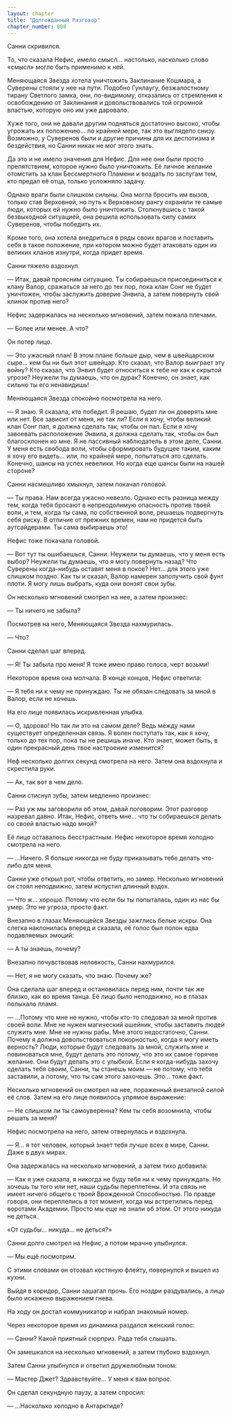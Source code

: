 ```yaml
---
layout: chapter
title: "Долгожданный Разговор"
chapter_number: 808
---
```


Санни скривился.

То, что сказала Нефис, имело смысл... настолько, насколько слово «смысл» могло быть применимо к ней.

Меняющаяся Звезда хотела уничтожить Заклинание Кошмара, а Суверены стояли у нее на пути. Подобно Гунлаугу, безжалостному тирану Светлого замка, они, по-видимому, отказались от стремления к освобождению от Заклинания и довольствовались той огромной властью, которую оно им уже даровало.

Хуже того, они не давали другим подняться достаточно высоко, чтобы угрожать их положению... по крайней мере, так это выглядело снизу. Возможно, у Суверенов были и другие причины для их деспотизма и бездействия, но Санни никак не мог этого знать.

Да это и не имело значения для Нефис. Для нее они были просто препятствием, которое нужно было уничтожить. Её личное желание отомстить за клан Бессмертного Пламени и воздать по заслугам тем, кто предал её отца, только усложняло задачу.

Однако враги были слишком сильны. Она могла бросить им вызов, только став Верховной, но путь к Верховному рангу охраняли те самые люди, которых ей нужно было уничтожить. Столкнувшись с такой безвыходной ситуацией, она решила использовать силу самих Суверенов, чтобы победить их.

Кроме того, она хотела внедриться в ряды своих врагов и поставить себя в такое положение, при котором можно будет атаковать один из великих кланов изнутри, когда придет время.

Санни тяжело вздохнул.

— Итак, давай проясним ситуацию. Ты собираешься присоединиться к клану Валор, сражаться за него до тех пор, пока клан Сонг не будет уничтожен, чтобы заслужить доверие Энвила, а затем повернуть свой клинок против него?

Нефис задержалась на несколько мгновений, затем пожала плечами.

— Более или менее. А что?

Он потер лицо.

— Это ужасный план! В этом плане больше дыр, чем в швейцарском сыре... кем бы ни был этот швейцар. Кто сказал, что Валор выиграет эту войну? Кто сказал, что Энвил будет относиться к тебе не как к скрытой угрозе? Неужели ты думаешь, что он дурак? Конечно, он знает, как сильно ты его ненавидишь!

Меняющаяся Звезда спокойно посмотрела на него.

— Я знаю. Я сказала, кто победит. Я решаю, будет ли он доверять мне или нет. Все зависит от меня, не так ли? Если я хочу, чтобы великий клан Сонг пал, я должна сделать так, чтобы он пал. Если я хочу завоевать расположение Энвила, я должна сделать так, чтобы он был благосклонен ко мне. Я не пассивный наблюдатель в этом деле, Санни. У меня есть свобода воли, чтобы сформировать будущее таким, каким я хочу его видеть... или, по крайней мере, попытаться это сделать. Конечно, шансы на успех невелики. Но когда еще шансы были на нашей стороне?

Санни насмешливо хмыкнул, затем покачал головой.

— Ты права. Нам всегда ужасно невезло. Однако есть разница между тем, когда тебя бросают в непреодолимую опасность против твоей воли, и тем, когда ты сама, по собственной воле, решаешь подвергнуть себя риску. В отличие от прежних времен, нам не придется быть аутсайдерами. Ты сама выбираешь это!

Нефис тоже покачала головой.

— Вот тут ты ошибаешься, Санни. Неужели ты думаешь, что у меня есть выбор? Неужели ты думаешь, что я могу повернуть назад? Что Суверены когда-нибудь оставят меня в покое? Нет... для этого уже слишком поздно. Как ты и сказал, Валор намерен заполучить свой фунт плоти. Я могу лишь выбрать, куда они вонзят свои зубы.

Он несколько мгновений смотрел на нее, а затем произнес:

— Ты ничего не забыла?

Посмотрев на него, Меняющаяся Звезда нахмурилась.

— Что?

Санни сделал шаг вперед.

— Я! Ты забыла про меня! Я тоже имею право голоса, черт возьми!

Некоторое время она молчала. В конце концов, Нефис ответила:

— Я тебя ни к чему не принуждаю. Ты не обязан следовать за мной в Валор, если не хочешь.

На его лице появилась искривленная улыбка.

— О, здорово! Но так ли это на самом деле? Ведь между нами существует определенная связь. Я волен поступать так, как я хочу, только до тех пор, пока ты не решишь иначе. Кто знает, может быть, в один прекрасный день твое настроение изменится?

Неф несколько долгих секунд смотрела на него. Затем она вздохнула и скрестила руки.

— Ах, так вот в чем дело.

Санни стиснул зубы, затем медленно произнес:

— Раз уж мы заговорили об этом, давай поговорим. Этот разговор назревал давно. Итак, Нефис, ответь мне... что ты собираешься делать со своей властью надо мной?

Её лицо оставалось бесстрастным. Нефис некоторое время холодно смотрела на него.

— ...Ничего. Я больше никогда не буду приказывать тебе делать что-либо для меня.

Санни уже открыл рот, чтобы ответить, но замер. Несколько мгновений он стоял неподвижно, затем испустил длинный вздох.

— Что ж... хорошо. Потому что если бы ты попыталась, один из нас бы умер. Это не угроза, просто факт.

Внезапно в глазах Меняющейся Звезды зажглись белые искры. Она слегка наклонилась вперед и сказала, её голос был полон едва подавляемых эмоций:

— А ты знаешь, почему?

Внезапно почувствовав неловкость, Санни нахмурился.

— Нет, я не могу сказать, что знаю. Почему же?

Она сделала шаг вперед и остановилась перед ним, почти так же близко, как во время танца. Её лицо было неподвижно, но в глазах полыхало пламя.

— ...Потому что мне не нужно, чтобы кто-то следовал за мной против своей воли. Мне не нужен магический ошейник, чтобы заставить людей служить мне. Мне не нужны рабы. Мне этого недостаточно, Санни. Почему я должна довольствоваться покорностью, когда я могу иметь верность? Люди, которые будут следовать за мной, служить мне и повиноваться мне, будут делать это потому, что это их самое горячее желание. Они будут делать это с улыбкой. Если я когда-нибудь захочу сделать тебя своим, Санни, ты станешь моим — не потому, что тебя заставили, а потому, что ты сам этого захочешь. Это... тоже факт.

Несколько мгновений он смотрел на нее, пораженный внезапной силой её слов. Затем на его лице появилось упрямое выражение:

— Не слишком ли ты самоуверенна? Кем ты себя возомнила, чтобы решать за меня?

Нефис посмотрела на него, затем отвернулась и вздохнула.

— Я... я тот человек, который знает тебя лучше всех в мире, Санни. Даже в двух мирах.

Она задержалась на несколько мгновений, а затем тихо добавила:

— Как я уже сказала, я никогда не буду тебя ни к чему принуждать. Но хочешь ты того или нет, наши судьбы переплетены. И эта связь не имеет ничего общего с твоей Врожденной Способностью. По правде говоря, они переплелись в тот момент, когда мы встретились перед воротами Академии. Просто мы еще не знали об этом. От этого никуда не деться.

«От судьбы... никуда... не деться?»

Санни долго смотрел на Нефис, а потом мрачно улыбнулся.

— Мы ещё посмотрим.

С этими словами он отозвал костяную флейту, повернулся и вышел из кухни.

Выйдя в коридор, Санни зашагал прочь. Его ноздри раздувались, а лицо было искажено выражением гнева.

На ходу он достал коммуникатор и набрал знакомый номер.

Через некоторое время из динамика раздался женский голос:

— Санни? Какой приятный сюрприз. Рада тебя слышать.

Он замешкался на несколько мгновений, а затем глубоко вздохнул.

Затем Санни улыбнулся и ответил дружелюбным тоном:

— Мастер Джет? Здравствуйте... У меня к вам вопрос.

Он сделал секундную паузу, а затем спросил:

— ...Насколько холодно в Антарктиде?